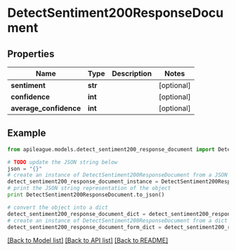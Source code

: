 # DetectSentiment200ResponseDocument


## Properties

Name | Type | Description | Notes
------------ | ------------- | ------------- | -------------
**sentiment** | **str** |  | [optional] 
**confidence** | **int** |  | [optional] 
**average_confidence** | **int** |  | [optional] 

## Example

```python
from apileague.models.detect_sentiment200_response_document import DetectSentiment200ResponseDocument

# TODO update the JSON string below
json = "{}"
# create an instance of DetectSentiment200ResponseDocument from a JSON string
detect_sentiment200_response_document_instance = DetectSentiment200ResponseDocument.from_json(json)
# print the JSON string representation of the object
print DetectSentiment200ResponseDocument.to_json()

# convert the object into a dict
detect_sentiment200_response_document_dict = detect_sentiment200_response_document_instance.to_dict()
# create an instance of DetectSentiment200ResponseDocument from a dict
detect_sentiment200_response_document_form_dict = detect_sentiment200_response_document.from_dict(detect_sentiment200_response_document_dict)
```
[[Back to Model list]](../README.md#documentation-for-models) [[Back to API list]](../README.md#documentation-for-api-endpoints) [[Back to README]](../README.md)


